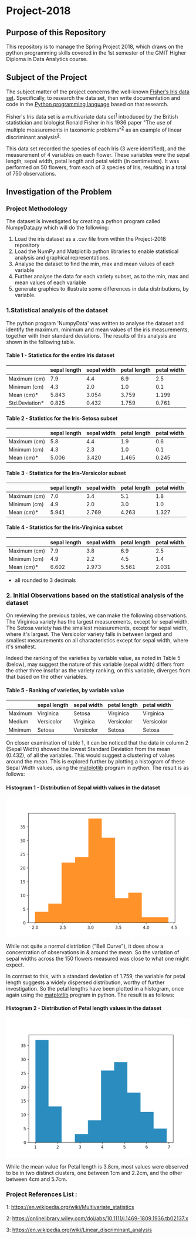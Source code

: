 # Project-2018
## Purpose of this Repository
This repository is to manage the Spring Project 2018, which draws on the python programming skills covered in the 1st semester of the GMIT Higher Diploma in Data Analytics course.

## Subject of the Project
The subject matter of the project concerns the well-known [Fisher’s Iris data set](http://archive.ics.uci.edu/ml/datasets/Iris). Specifically, to research the data set, then write documentation and code in the [Python programming language](https://www.python.org) based on that research.

Fisher's Iris data set is a multivariate data set<sup>[1](https://en.wikipedia.org/wiki/Multivariate_statistics)</sup> introduced by the British statistician and biologist Ronald Fisher in his 1936 paper "The use of multiple measurements in taxonomic problems"<sup>[2](https://onlinelibrary.wiley.com/doi/abs/10.1111/j.1469-1809.1936.tb02137.x)</sup> as an example of linear discriminant analysis<sup>[3](https://en.wikipedia.org/wiki/Linear_discriminant_analysis)</sup>.

This data set recorded the species of each Iris (3 were identified), and the measurement of 4 variables on each flower. These variables were the sepal length, sepal width, petal length and petal width (in centimetres). It was performed on 50 flowers, from each of 3 species of Iris, resulting in a total of 750 observations.

## Investigation of the Problem

### Project Methodology
The dataset is investigated by creating a python program called NumpyData.py which will do the following: 

1. Load the iris dataset as a .csv file from within the Project-2018 repository
2. Load the NumPy and Matplotlib python libraries to enable statistical analysis and graphical representations.
3. Analyse the dataset to find the min, max and mean values of each variable
4. Further analyse the data for each variety subset, as to the min, max and mean values of each variable
5. generate graphics to illustrate some differences in data distributions, by variable.


### 1.Statistical analysis of the dataset
The python program 'NumpyData' was written to analyse the dataset and identify the maximum, minimum and mean values of the iris measurements, together with their standard deviations. The results of this analysis are shown in the following table.

####            Table 1 - Statistics for the entire Iris dataset                
|              | sepal length | sepal width  | petal length | petal width
|------------- | -------------| -------------| -------------| -------------
|Maximum (cm)  |     7.9      |      4.4     |     6.9      |      2.5    
|Minimum (cm)  |     4.3      |      2.0     |     1.0      |      0.1   
|Mean    (cm)* |     5.843    |      3.054   |     3.759    |      1.199    
|Std.Deviation*|     0.825    |      0.432   |     1.759    |      0.761


#### Table 2 - Statistics for the Iris-Setosa subset
|              | sepal length | sepal width  | petal length | petal width
|------------- | -------------| -------------| -------------| -------------
|Maximum (cm)  |     5.8      |      4.4     |     1.9      |      0.6    
|Minimum (cm)  |     4.3      |      2.3     |     1.0      |      0.1   
|Mean    (cm)* |     5.006    |      3.420   |     1.465    |      0.245    
  

#### Table 3 - Statistics for the Iris-Versicolor subset
|              | sepal length | sepal width  | petal length | petal width
|------------- | -------------| -------------| -------------| -------------
|Maximum (cm)  |     7.0      |      3.4     |     5.1      |      1.8  
|Minimum (cm)  |     4.9      |      2.0     |     3.0      |      1.0   
|Mean    (cm)* |     5.941    |      2.769   |     4.263    |      1.327
  

#### Table 4 - Statistics for the Iris-Virginica subset
|              | sepal length | sepal width  | petal length | petal width
|------------- | -------------| -------------| -------------| -------------
|Maximum (cm)  |     7.9      |      3.8     |     6.9      |      2.5    
|Minimum (cm)  |     4.9      |      2.2     |     4.5      |      1.4  
|Mean    (cm)* |     6.602    |      2.973   |     5.561    |      2.031   

* all rounded to 3 decimals   

### 2. Initial Observations based on the statistical analysis of the dataset

On reviewing the previous tables, we can make the following observations. The Virginica variety has the largest measurements, except for sepal width. The Setosa variety has the smallest measurements, except for sepal width, where it's largest. The Versicolor variety falls in between largest and smallest measurements on all characteristics except for sepal width, where it's smallest.

Indeed the ranking of the varieties by variable value, as noted in Table 5 (below), may suggest the nature of this variable (sepal width) differs from the other three insofar as the variety ranking, on this variable, diverges from that based on the other variables. 

####            Table 5 - Ranking of varieties, by variable value         
|              | sepal length | sepal width  | petal length | petal width
|------------- | -------------| -------------| -------------| -------------
|Maximum       |  Virginica   |   Setosa     |  Virginica   |  Virginica   
|Medium        |  Versicolor  |  Virginica   |  Versicolor  |  Versicolor    
|Minimum       |   Setosa     |  Versicolor  |   Setosa     |   Setosa  


On closer examination of table 1, it can be noticed that the data in column 2 (Sepal Width) showed the lowest Standard Deviation from the mean (0.432), of all the variables. This would suggest a clustering of values around the mean. This is explored further by plotting a histogram of these Sepal Width values, using the [matplotlib](https://matplotlib.org/) program in python. The result is as follows:

####            Histogram 1 - Distribution of Sepal width values in the dataset   
![Histogram 1](https://github.com/Aqua5lad/Project-2018/blob/master/IRIS%20Hist1.png)

While not quite a normal distribtion ("Bell Curve"), it does show a concentration of observations in & around the mean. So the variation of sepal widths across the 150 flowers measured was close to what one might expect.

In contrast to this, with a standard deviation of 1.759, the variable for petal length suggests a widely dispersed distribution, worthy of further investigation. So the petal lengths have been plotted in a histogram, once again using the [matplotlib](https://matplotlib.org/) program in python. The result is as follows:

####            Histogram 2 - Distribution of Petal length values in the dataset   
![Histogram 2](https://github.com/Aqua5lad/Project-2018/blob/master/IRIS%20Hist2.png)

While the mean value for Petal length is 3.8cm, most values were observed to be in two distinct clusters, one between 1cm and 2.2cm, and the other between 4cm and 5.7cm.  
























### Project References List :

1: https://en.wikipedia.org/wiki/Multivariate_statistics

2: https://onlinelibrary.wiley.com/doi/abs/10.1111/j.1469-1809.1936.tb02137.x

3: https://en.wikipedia.org/wiki/Linear_discriminant_analysis


